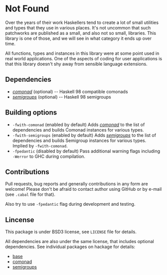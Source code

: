 Not Found
=========

Over the years of their work Haskellers tend to create a lot of small utilities
and types that they use in various places. It's not uncommon that such
patchworks are published as a small, and also not so small, libraries. This
library is one of those, and we will see in what category it ends up over time.

All functions, types and instances in this library were at some point used in
real world applications. One of the aspects of coding for user applications is
that this library doesn't shy away from sensible language extensions.


Dependencies
------------

* [*comonad*][comonad] (optional) -- Haskell 98 compatible comonads
* [*semigroups*][semigroups] (optional) -- Haskell 98 semigroups


Building options
----------------

* `-fwith-comonad` (enabled by default)
  Adds [*comonad*][comonad] to the list of dependencies and builds Comonad
  instances for various types.
* `-fwith-semigroups` (enabled by default)
  Adds [*semigroups*][semigroups] to the list of dependencies and builds
  Semigroup instances for various types. Implied by `-fwith-comonad`.
* `-fpedantic` (disabled by default)
  Pass additional warning flags including `-Werror` to GHC during compilation.


Contributions
-------------

Pull requests, bug reports and generally contributions in any form are welcome!
Please don't be afraid to contact author using GitHub or by e-mail (see
`.cabal` file for that).

Also try to use `-fpedantic` flag during development and testing.


Lincense
--------

This package is under BSD3 license, see `LICENSE` file for details.

All dependencies are also under the same license, that includes optional
dependencies. See individual packages on hackage for details:

* [base][]
* [comonad][]
* [semigroups][]


[base]:
  http://hackage.haskell.org/package/base/
  "HackageDB: base"

[comonad]:
  http://hackage.haskell.org/package/comonad/
  "HackageDB: comonad"

[semigroups]:
  http://hackage.haskell.org/package/semigroups/
  "HackageDB: semigroups"
